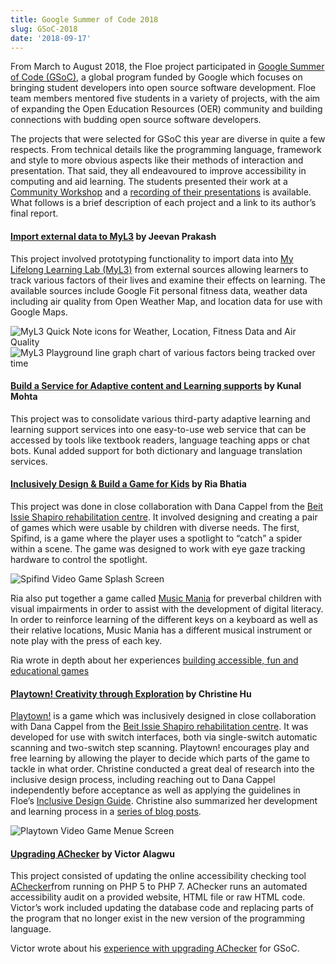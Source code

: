 ```yaml
---
title: Google Summer of Code 2018
slug: GSoC-2018
date: '2018-09-17'
---
```

From March to August 2018, the Floe project participated in
[Google Summer of Code (GSoC)](https://summerofcode.withgoogle.com/organizations/6584170814373888/#projects),
a global program funded by Google which focuses on bringing student developers into open source
software development. Floe team members mentored five students in a variety of projects, with the
aim of expanding the Open Education Resources (OER) community and building connections with budding
open source software developers.

The projects that were selected for GSoC this year are diverse in quite a few respects. From
technical details like the programming language, framework and style to more obvious aspects like
their methods of interaction and presentation. That said, they all endeavoured to improve
accessibility in computing and aid learning. The students presented their work at a
[Community Workshop](https://wiki.fluidproject.org/display/fluid/Community+workshops)
and a [recording of their presentations](https://idrc.cachefly.net/wiki.fluidproject.org/videos/IDRC_CommunityWorkshop_GoogleSummerOfCode_StudentPresentations_2018-08-15.mp4)
is available. What follows is a brief description of each project and a link to its author’s final report.

<h4><a href="https://summerofcode.withgoogle.com/archive/2018/projects/5924252133883904/">
Import external data to MyL3</a>
by Jeevan Prakash</h4>

This project involved prototyping functionality to import data into
[My Lifelong Learning Lab (MyL3)](https://wiki.fluidproject.org/x/CQHBAg)
from external sources allowing learners to track various factors of their lives and examine their
effects on learning. The available sources include Google Fit personal fitness data, weather data
including air quality from Open Weather Map, and location data for use with Google Maps.

<img src="/news/images/myl3-gsoc-quicknotes.jpg" alt="MyL3 Quick Note icons for Weather, Location,
 Fitness Data and Air Quality"/>
<img src="/news/images/myl3-gsoc-playground.jpg" alt="MyL3 Playground line graph chart of various
 factors being tracked over time"/>

<h4><a href="https://summerofcode.withgoogle.com/archive/2018/projects/4917819695169536/">
Build a Service for Adaptive content and Learning supports</a> by Kunal Mohta</h4>

This project was to consolidate various third-party adaptive learning and learning support services
into one easy-to-use web service that can be accessed by tools like textbook readers, language
teaching apps or chat bots. Kunal added support for both dictionary and language translation services.

<h4><a href="https://summerofcode.withgoogle.com/archive/2018/projects/4632759091855360/">
Inclusively Design &amp; Build a Game for Kids</a> by Ria Bhatia</h4>

This project was done in close collaboration with Dana Cappel from the
[Beit Issie Shapiro rehabilitation centre](https://en.beitissie.org.il).
It involved designing and creating a pair of games which were usable by children with diverse needs.
The first, Spifind, is a game where the player uses a spotlight to “catch” a spider within a scene.
The game was designed to work with eye gaze tracking hardware to control the spotlight.

<img src="/news/images/Spifind.png" alt="Spifind Video
Game Splash Screen"/>

Ria also put together a game called [Music Mania](https://build.fluidproject.org/lab/music-mania/)
for preverbal children with visual impairments in order to assist with the development of digital
literacy. In order to reinforce learning of the different keys on a keyboard as well as their
relative locations, Music Mania has a different musical instrument or note play with the press of
each key.

Ria wrote in depth about her experiences
[building accessible, fun and educational games](https://snow.idrc.ocadu.ca/articles/gsoc/)

<h4><a href="https://summerofcode.withgoogle.com/archive/2018/projects/5783910386499584/">
Playtown! Creativity through Exploration</a> by Christine Hu</h4>

[Playtown!](https://build.fluidproject.org/lab/playtown/) is a game which was inclusively
designed in close collaboration with Dana Cappel from the
[Beit Issie Shapiro rehabilitation centre](https://en.beitissie.org.il).
It was developed for use with switch interfaces, both via single-switch automatic scanning and
two-switch step scanning. Playtown! encourages play and free learning by allowing the player to
decide which parts of the game to tackle in what order. Christine conducted a great deal of research
into the inclusive design process, including reaching out to Dana Cappel independently before
acceptance as well as applying the guidelines in Floe’s [Inclusive Design Guide](https://guide.inclusivedesign.ca/index.html).
Christine also summarized her development and learning process in a
[series of blog posts](http://blog.christinehu.org/).

<img src="/news/images/Playtown.jpg" alt="Playtown
Video Game Menue Screen"/>

<h4><a href="https://summerofcode.withgoogle.com/archive/2018/projects/6021790975393792/">
Upgrading AChecker</a> by Victor Alagwu</h4>

This project consisted of updating the online accessibility checking tool
[AChecker](https://achecker.ca/checker/index.php)from running on
PHP 5 to PHP 7. AChecker runs an automated accessibility audit on a provided website, HTML file or
raw HTML code. Victor’s work included updating the database code and replacing parts of the program
that no longer exist in the new version of the programming language.

Victor wrote about his
[experience with upgrading AChecker](https://medium.com/@Victoralagwu/the-journey-as-a-gsocer-upgrading-achecker-week-1-15ed9f1b2fb0)
for GSoC.
